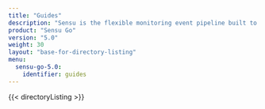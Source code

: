 ```yaml
---
title: "Guides"
description: "Sensu is the flexible monitoring event pipeline built to reduce operator burden and meet the challenges of monitoring multi-cloud and ephemeral infrastructures. Get started with a guided walkthrough."
product: "Sensu Go"
version: "5.0"
weight: 30
layout: "base-for-directory-listing"
menu:
  sensu-go-5.0:
    identifier: guides
---
```


{{< directoryListing >}}
